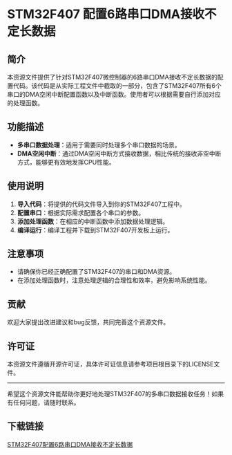 # STM32F407 配置6路串口DMA接收不定长数据

## 简介

本资源文件提供了针对STM32F407微控制器的6路串口DMA接收不定长数据的配置代码。该代码是从实际工程文件中截取的一部分，包含了STM32F407所有6个串口的DMA空闲中断配置函数以及中断函数。使用者可以根据需要自行添加对应的处理函数。

## 功能描述

- **多串口数据处理**：适用于需要同时处理多个串口数据的场景。
- **DMA空闲中断**：通过DMA空闲中断方式接收数据，相比传统的接收非空中断方式，能够更有效地发挥CPU性能。

## 使用说明

1. **导入代码**：将提供的代码文件导入到你的STM32F407工程中。
2. **配置串口**：根据实际需求配置各个串口的参数。
3. **添加处理函数**：在相应的中断函数中添加数据处理逻辑。
4. **编译运行**：编译工程并下载到STM32F407开发板上运行。

## 注意事项

- 请确保你已经正确配置了STM32F407的串口和DMA资源。
- 在添加处理函数时，注意处理逻辑的合理性和效率，避免影响系统性能。

## 贡献

欢迎大家提出改进建议和bug反馈，共同完善这个资源文件。

## 许可证

本资源文件遵循开源许可证，具体许可证信息请参考项目根目录下的LICENSE文件。

---

希望这个资源文件能帮助你更好地处理STM32F407的多串口数据接收任务！如果有任何问题，请随时联系。

## 下载链接

[STM32F407配置6路串口DMA接收不定长数据](https://pan.quark.cn/s/3ae44a2f375d)